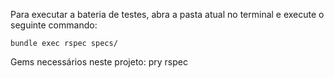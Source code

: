 Para executar a bateria de testes, abra a pasta atual no terminal e execute o seguinte commando:

    bundle exec rspec specs/

Gems necessários neste projeto: 
    pry
    rspec

